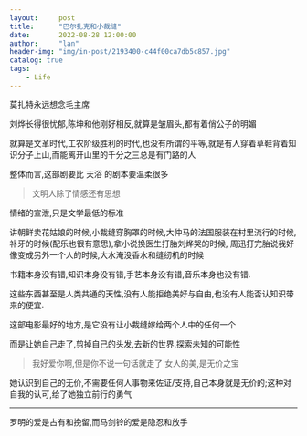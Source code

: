 ```yaml
---
layout:     post
title:      "巴尔扎克和小裁缝"
date:       2022-08-28 12:00:00
author:     "lan"
header-img: "img/in-post/2193400-c44f00ca7db5c857.jpg"
catalog: true
tags:
    - Life
---
```


莫扎特永远想念毛主席

刘烨长得很忧郁,陈坤和他刚好相反,就算是皱眉头,都有着俏公子的明媚

就算是文革时代,工农阶级胜利的时代,也没有所谓的平等,就是有人穿着草鞋背着知识分子上山,而能离开山里的千分之三总是有门路的人

整体而言,这部剧要比 天浴 的剧本要温柔很多

> 文明人除了情感还有思想 

情绪的宣泄,只是文学最低的标准

讲朝鲜卖花姑娘的时候,小裁缝穿胸罩的时候,大仲马的法国服装在村里流行的时候,补牙的时候(配乐也很有意思),拿小说换医生打胎刘烨哭的时候, 周迅打完胎说我好像变成另外一个人的时候,大水淹没香水和缝纫机的时候

书籍本身没有错,知识本身没有错,手艺本身没有错,音乐本身也没有错.

这些东西甚至是人类共通的天性,没有人能拒绝美好与自由,也没有人能否认知识带来的便宜.

这部电影最好的地方,是它没有让小裁缝嫁给两个人中的任何一个

而是让她自己走了,剪掉自己的头发,去新的世界,探索未知的可能性

> 我好爱你啊,但是你不说一句话就走了
> 女人的美,是无价之宝

她认识到自己的无价,不需要任何人事物来佐证/支持,自己本身就是无价的;这种对自我的认可,给了她独立前行的勇气

----
罗明的爱是占有和挽留,而马剑铃的爱是隐忍和放手
